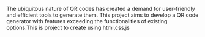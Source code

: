 The ubiquitous nature of QR codes has created a demand for user-friendly and efficient tools to generate them. This project aims to develop a QR code generator with features exceeding the functionalities of existing options.This is project to create using html,css,js
